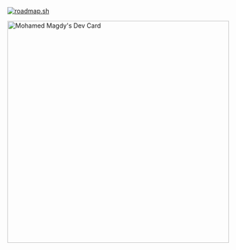 <a href="https://roadmap.sh"><img src="https://api.roadmap.sh/v1-badge/wide/64e27414ced78d29353245b2?variant=dark&roadmaps=docker%2Candroid%2Cbackend" alt="roadmap.sh"/></a>

<a href="https://app.daily.dev/m7madmagdy"><img src="https://api.daily.dev/devcards/a18e49f983484ccd82e4bfc5952cde45.png?r=0ew" width="500" alt="Mohamed Magdy's Dev Card"/></a>
